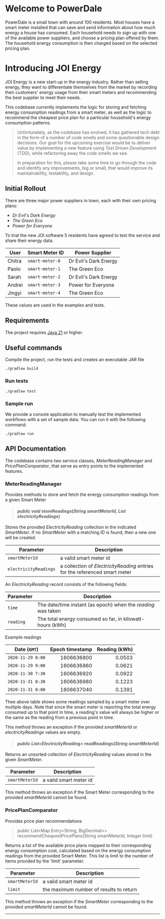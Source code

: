 # Welcome to PowerDale

PowerDale is a small town with around 100 residents. Most houses have a smart meter installed that can save and send
information about how much energy a house has consumed. Each household needs to sign up with one of the available power 
suppliers, and choose a pricing plan offered by them. The household energy consumption is then charged based on the 
selected pricing plan.

# Introducing JOI Energy

JOI Energy is a new start-up in the energy industry. Rather than selling energy, they want to differentiate themselves
from the market by recording their customers' energy usage from their smart meters and recommending the best supplier to
meet their needs.

This codebase currently implements the logic for storing and fetching energy consumption readings from a smart meter, 
as well as the logic to recommend the cheapest price plan for a particular household's energy consumption patterns.

>Unfortunately, as the codebase has evolved, it has gathered tech debt in the form of a number of code smells and some 
questionable design decisions. Our goal for the upcoming exercise would be to deliver value by implementing a new 
feature using _Test Driven Development_ (TDD), while refactoring away the code smells we see. 
> 
>In preparation for this, please take some time to go through the code and identify any improvements, big or small, 
that would improve its maintainability, testability, and design.

## Initial Rollout

There are three major power suppliers in town, each with their own pricing plans:
- _Dr Evil's Dark Energy_
- _The Green Eco_
- _Power for Everyone_

To trial the new JOI software 5 residents have agreed to test the service and share their energy data.

| User   | Smart Meter ID  | Power Supplier        |
|--------|-----------------|-----------------------|
| Chitra | `smart-meter-0` | Dr Evil's Dark Energy |
| Paolo  | `smart-meter-1` | The Green Eco         |
| Sarah  | `smart-meter-2` | Dr Evil's Dark Energy |
| Andrei | `smart-meter-3` | Power for Everyone    |
| Jingyi | `smart-meter-4` | The Green Eco         |

These values are used in the examples and tests.

## Requirements

The project requires [Java 21](https://adoptium.net/) or higher.

## Useful commands

Compile the project, run the tests and creates an executable JAR file

```console
./gradlew build
```

### Run tests

```console
./gradlew test
```

### Sample run
We provide a console application to manually test the implemented workflows with a set of sample data. 
You can run it with the following command:
```console
./gradlew run
```

## API Documentation

The codebase contains two service classes, _MeterReadingManager_ and _PricePlanComparator_, that serve as entry points to
the implemented features.

### MeterReadingManager
Provides methods to store and fetch the energy consumption readings from a given Smart Meter

> #### _public void_ storeReadings(_String smartMeterId, List<ElectricityReading> electricityReadings_)
Stores the provided _ElectricityReading_ collection in the indicated _SmartMeter_. If no 
_SmartMeter_ with a matching ID is found, then a new one will be created.

| Parameter             | Description                                                                 |
|-----------------------|-----------------------------------------------------------------------------|
| `smartMeterId`        | a valid smart meter id                                                      |
| `electricityReadings` | a collection of _ElectricityReading_ entries for the referenced smart meter |

An _ElectricityReading_ record consists of the following fields:

| Parameter | Description                                                   |
|-----------|---------------------------------------------------------------|
| `time`    | The date/time instant (as epoch) when the _reading_ was taken |
| `reading` | The total energy consumed so far, in kilowatt-hours (kWh)     |

Example readings

| Date (`GMT`)      | Epoch timestamp |   Reading (kWh) |
|-------------------|----------------:|----------------:|
| `2020-11-29 8:00` |      1606636800 |          0.0503 |
| `2020-11-29 9:00` |      1606636860 |          0.0621 |
| `2020-11-30 7:30` |      1606636920 |          0.0922 |
| `2020-11-31 8:30` |      1606636980 |          0.1223 |
| `2020-11-31 8:00` |      1606637040 |          0.1391 |

Thee above table shows some readings sampled by a smart meter over multiple days. Note that since the smart 
meter is reporting the total energy consumed up to that point in time, a reading's value will always be higher or the same as 
the reading from a previous point in time.

This method throws an exception if the provided _smartMeterId_ or _electricityReadings_ values are empty.

> #### _public List&lt;ElectricityReading>_ readReadings(_String smartMeterId_)
Returns an unsorted collection of _ElectricityReading_ values stored in the given _SmartMeter_.

| Parameter             | Description                                                                 |
|-----------------------|-----------------------------------------------------------------------------|
| `smartMeterId`        | a valid smart meter id                                                      |

This method throws an exception if the Smart Meter corresponding to the provided _smartMeterId_ cannot be found.


### PricePlanComparator
Provides price plan recommendations

> public List&lt;Map.Entry<String, BigDecimal>> recommendCheapestPricePlans(String smartMeterId, Integer limit)

Returns a list of the available price plans mapped to their corresponding energy consumption cost, calculated 
based on the energy consumption readings from the provided Smart Meter. This list is limit to the number of items 
provided by the 'limit' parameter.

| Parameter      | Description                             |
|----------------|-----------------------------------------|
| `smartMeterId` | a valid smart meter id                  |
| `limit`        | the maximum number of results to return |

This method throws an exception if the _SmartMeter_ corresponding to the provided _smartMeterId_ cannot be found.


---